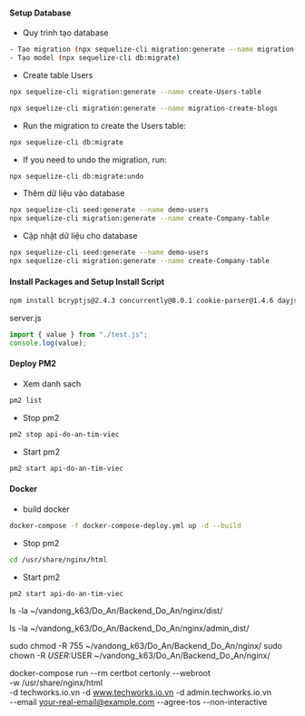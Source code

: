 #### Setup Database

- Quy trình tạo database

```sh
- Tạo migration (npx sequelize-cli migration:generate --name migration-create-orderpackagepost)
- Tạo model (npx sequelize-cli db:migrate)
```

- Create table Users

```sh
npx sequelize-cli migration:generate --name create-Users-table

npx sequelize-cli migration:generate --name migration-create-blogs
```

- Run the migration to create the Users table:

```sh
npx sequelize-cli db:migrate
```

- If you need to undo the migration, run:

```sh
npx sequelize-cli db:migrate:undo
```

- Thêm dữ liệu vào database

```sh
npx sequelize-cli seed:generate --name demo-users
npx sequelize-cli migration:generate --name create-Company-table
```

- Cập nhật dữ liệu cho database

```sh
npx sequelize-cli seed:generate --name demo-users
npx sequelize-cli migration:generate --name create-Company-table
```

#### Install Packages and Setup Install Script

```sh
npm install bcryptjs@2.4.3 concurrently@8.0.1 cookie-parser@1.4.6 dayjs@1.11.7 dotenv@16.0.3 express@4.18.2 express-async-errors@3.1.1 express-validator@7.0.1 http-status-codes@2.2.0 jsonwebtoken@9.0.0 mongoose@7.0.5 morgan@1.10.0 multer@1.4.5-lts.1 nanoid@4.0.2 nodemon@2.0.22 cloudinary@1.37.3 dayjs@1.11.9 datauri@4.1.0 helmet@7.0.0 express-rate-limit@6.8.0 express-mongo-sanitize@2.2.0
```

server.js

```js
import { value } from "./test.js";
console.log(value);
```

#### Deploy PM2

- Xem danh sach

```sh
pm2 list
```

- Stop pm2

```sh
pm2 stop api-do-an-tim-viec
```

- Start pm2

```sh
pm2 start api-do-an-tim-viec
```

#### Docker

- build docker

```sh
docker-compose -f docker-compose-deploy.yml up -d --build
```

- Stop pm2

```sh
cd /usr/share/nginx/html
```

- Start pm2

```sh
pm2 start api-do-an-tim-viec
```

ls -la ~/vandong_k63/Do_An/Backend_Do_An/nginx/dist/

ls -la ~/vandong_k63/Do_An/Backend_Do_An/nginx/admin_dist/

sudo chmod -R 755 ~/vandong_k63/Do_An/Backend_Do_An/nginx/
sudo chown -R $USER:$USER ~/vandong_k63/Do_An/Backend_Do_An/nginx/

docker-compose run --rm certbot certonly --webroot \
 -w /usr/share/nginx/html \
 -d techworks.io.vn -d www.techworks.io.vn -d admin.techworks.io.vn \
 --email your-real-email@example.com --agree-tos --non-interactive
